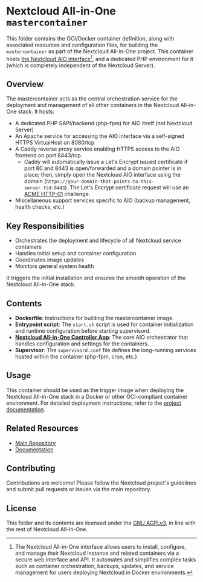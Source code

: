 # Nextcloud All-in-One `mastercontainer`

This folder contains the OCI/Docker container definition, along with associated resources and
configuration files, for building the `mastercontainer` as part of the Nextcloud All-in-One
project. This container hosts [the Nextcloud AIO interface](
https://github.com/nextcloud/all-in-one/tree/main/php)[^app], and a dedicated PHP environment
for it (which is completely independent of the Nextcloud Server).

## Overview

The mastercontainer acts as the central orchestration service for the deployment and management
of all other containers in the Nextcloud All-in-One stack. It hosts:

- A dedicated PHP SAPI/backend (php-fpm) for AIO itself (not Nextcloud Server)
- An Apache service for accessing the AIO interface via a self-signed HTTPS VirtualHost on 8080/tcp
- A Caddy reverse proxy service enabling HTTPS access to the AIO frontend on port 8443/tcp.
  - Caddy will automatically issue a Let's Encrypt issued certificate if port 80 and 8443
    is open/forwarded and a domain pointer is in place; then, simply open the Nextcloud AIO interface using the
    domain (`https://your-domain-that-points-to-this-server.tld:8443`). The Let's Encrypt certificate request will
    use an [ACME HTTP-01](https://letsencrypt.org/docs/challenge-types/#http-01-challenge) challenge.
- Miscellaneous support services specific to AIO (backup management, health checks, etc.)

## Key Responsibilities

- Orchestrates the deployment and lifecycle of all Nextcloud service containers
- Handles initial setup and container configuration
- Coordinates image updates
- Monitors general system health

It triggers the initial installation and ensures the smooth operation of the Nextcloud
All-in-One stack.

## Contents

- **Dockerfile**: Instructions for building the mastercontainer image.
- **Entrypoint script**: The `start.sh` script is used for container initialization and runtime
  configuration before starting supervisord.
- [**Nextcloud All-in-One Controller App**](https://github.com/nextcloud/all-in-one/tree/main/php): The
  core AIO orchestrator that handles configuration and settings for the containers.
- **Supervisor**: The `supervisord.conf` file defines the long-running services hosted within
  the container (php-fpm, cron, etc.)

## Usage

This container should be used as the trigger image when deploying the Nextcloud All-in-One
stack in a Docker or other OCI-compliant container environment. For detailed deployment
instructions, refer to the [project documentation](
https://github.com/nextcloud/all-in-one).

## Related Resources

- [Main Repository](https://github.com/nextcloud/all-in-one)
- [Documentation](https://github.com/nextcloud/all-in-one#readme)

## Contributing

Contributions are welcome! Please follow the Nextcloud project's guidelines and submit pull
requests or issues via the main repository.

## License

This folder and its contents are licensed under the
[GNU AGPLv3](https://www.gnu.org/licenses/agpl-3.0.html), in line with the rest of Nextcloud
All-in-One.

[^app]: The Nextcloud All-in-One interface allows users to install, configure, and
manage their Nextcloud instance and related containers via a secure web interface and API.
It automates and simplifies complex tasks such as container orchestration, backups, updates,
and service management for users deploying Nextcloud in Docker environments.
